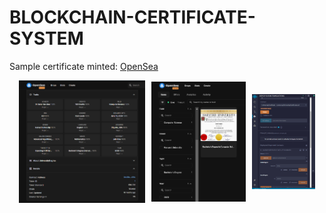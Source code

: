 # BLOCKCHAIN-CERTIFICATE-SYSTEM

Sample certificate minted: [OpenSea](https://testnets.opensea.io/assets/mumbai/0xfcab279edc2dc8bb688ff2e33fe573cb15a13027/1)

<p align="center" style="display: flex; justify-content: center; align-items: center; gap: 10px;">
  <img src="https://github.com/saranv01/BLOCKCHAIN-CERTIFICATE-SYSTEM/blob/main/images/metadata.png" alt="Metadata" style="width: 40%;" />
  <img src="https://github.com/saranv01/BLOCKCHAIN-CERTIFICATE-SYSTEM/blob/main/images/Sample%20Certificate.png" alt="Sample Certificate" style="width: 30%;" />
  <img src="https://github.com/saranv01/BLOCKCHAIN-CERTIFICATE-SYSTEM/blob/main/images/Remix%20IDE.png" alt="Remix IDE" style="width: 20%;" />
</p>
